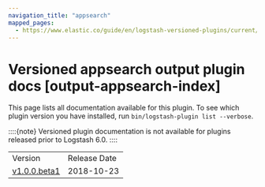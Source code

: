 ```yaml
---
navigation_title: "appsearch"
mapped_pages:
  - https://www.elastic.co/guide/en/logstash-versioned-plugins/current/output-appsearch-index.html
---
```


# Versioned appsearch output plugin docs [output-appsearch-index]


This page lists all documentation available for this plugin.  To see which plugin version you have installed, run `bin/logstash-plugin list --verbose`.

::::{note}
Versioned plugin documentation is not available for plugins released prior to Logstash 6.0.
::::


|     |     |
| --- | --- |
| Version | Release Date |
| [v1.0.0.beta1](/reference/v1-0-0-beta1-plugins-outputs-appsearch.md) | 2018-10-23 |


